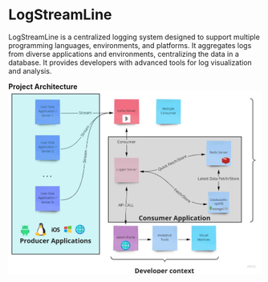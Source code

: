 # LogStreamLine

LogStreamLine is a centralized logging system designed to support multiple programming languages, environments, and platforms. It aggregates logs from diverse applications and environments, centralizing the data in a database. It provides developers with advanced tools for log visualization and analysis.



**Project Architecture**<br/>
![Project flow](https://github.com/alokkunwar/LogStreamline/blob/main/ArchitectureDiagram.png)

